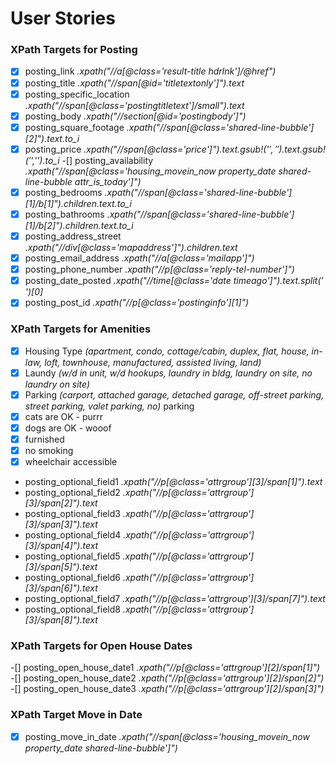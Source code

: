# User Stories

### XPath Targets for Posting

-[x] posting_link _.xpath("//a[@class='result-title hdrlnk']/@href")_
-[x] posting_title _.xpath("//span[@id='titletextonly']").text_
-[x] posting_specific_location _.xpath("//span[@class='postingtitletext']/small").text_
-[x] posting_body _.xpath("//section[@id='postingbody']")_
-[x] posting_square_footage _.xpath("//span[@class='shared-line-bubble'][2]").text.to_i_
-[x] posting_price _.xpath("//span[@class='price']").text.gsub!('$','').text.gsub!('$','').to_i_
-[] posting_availability _.xpath("//span[@class='housing_movein_now property_date shared-line-bubble attr_is_today']")_
-[x] posting_bedrooms _.xpath("//span[@class='shared-line-bubble'][1]/b[1]").children.text.to_i_
-[x] posting_bathrooms _.xpath("//span[@class='shared-line-bubble'][1]/b[2]").children.text.to_i_
-[x] posting_address_street _.xpath("//div[@class='mapaddress']").children.text_
-[x] posting_email_address _.xpath("//a[@class='mailapp']")_
-[x] posting_phone_number _.xpath("//p[@class='reply-tel-number']")_
-[x] posting_date_posted _.xpath("//time[@class='date timeago']").text.split(' ')[0]_
-[x] posting_post_id _.xpath("//p[@class='postinginfo'][1]")_

### XPath Targets for Amenities
-[x] Housing Type _(apartment, condo, cottage/cabin, duplex, flat, house, in-law, loft, townhouse, manufactured, assisted living, land)_
-[x] Laundy _(w/d in unit, w/d hookups, laundry in bldg, laundry on site, no laundry on site)_
-[x] Parking _(carport, attached garage, detached garage, off-street parking, street parking, valet parking, no)_ parking
-[x] cats are OK - purrr
-[x] dogs are OK - wooof
-[x] furnished
-[x] no smoking
-[x] wheelchair accessible

* posting_optional_field1 _.xpath("//p[@class='attrgroup'][3]/span[1]").text_
* posting_optional_field2 _.xpath("//p[@class='attrgroup'][3]/span[2]").text_
* posting_optional_field3 _.xpath("//p[@class='attrgroup'][3]/span[3]").text_
* posting_optional_field4 _.xpath("//p[@class='attrgroup'][3]/span[4]").text_
* posting_optional_field5 _.xpath("//p[@class='attrgroup'][3]/span[5]").text_
* posting_optional_field6 _.xpath("//p[@class='attrgroup'][3]/span[6]").text_
* posting_optional_field7 _.xpath("//p[@class='attrgroup'][3]/span[7]").text_
* posting_optional_field8 _.xpath("//p[@class='attrgroup'][3]/span[8]").text_

### XPath Targets for Open House Dates
-[] posting_open_house_date1 _.xpath("//p[@class='attrgroup'][2]/span[1]")_
-[] posting_open_house_date2 _.xpath("//p[@class='attrgroup'][2]/span[2]")_
-[] posting_open_house_date3 _.xpath("//p[@class='attrgroup'][2]/span[3]")_

### XPath Target Move in Date
-[x] posting_move_in_date _.xpath("//span[@class='housing_movein_now property_date shared-line-bubble']")_
